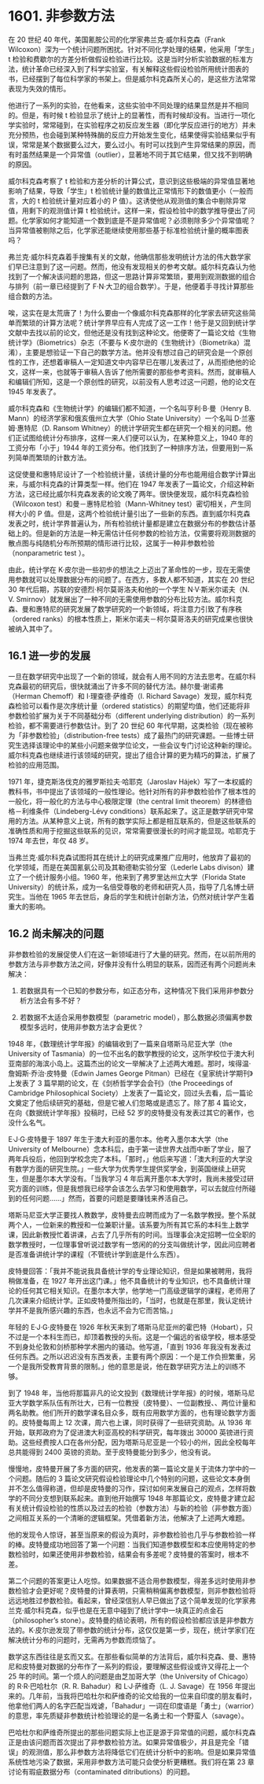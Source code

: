 # 1601. 非参数方法

在 20 世纪 40 年代，美国氰胺公司的化学家弗兰克·威尔科克森（Frank Wilcoxon）深为一个统计问题所困扰。针对不同化学处理的结果，他采用「学生」t 检验和费歇尔的方差分析做假设检验进行比较。这是当时分析实验数据的标准方法，统计革命已经深入到了科学实验室，有关解释这些假设检验所用统计图表的书，已经摆到了每位科学家的书架上。但是威尔科克森所关心的，是这些方法常常表现为失效的情形。

他进行了一系列的实验，在他看来，这些实验中不同处理的结果显然是并不相同的。但是，有时候 t 检验显示了统计上的显著性，而有时候却没有。当进行一项化学实验时，常常碰到，在实验程序之初反应发生器（即化学反应进行的地方）并未充分预热，也会碰到某种特殊酶的反应力开始发生变化，结果使得实验结果似乎有误，常常是某个数据要么过大，要么过小。有时可以找到产生异常结果的原因，而有时虽然结果是一个异常值（outlier），显著地不同于其它结果，但又找不到明确的原因。

威尔科克森考察了 t 检验和方差分析的计算公式，意识到这些极端的异常值显著地影响了结果，导致「学生」t 检验统计量的数值比正常情形下的数值更小（一般而言，大的 t 检验统计量对应着小的 P 值）。这诱使他从观测值的集合中剔除异常值，用剩下的观测值计算 t 检验统计。这样一来，假设检验中的数学推导便出了问题。化学家如何才能知道一个数到底是不是异常值呢？必须剔除多少个异常值呢？当异常值被剔除之后，化学家还能继续使用那些基于标准检验统计量的概率图表吗？

弗兰克·威尔科克森着手搜集有关的文献，他确信那些发明统计方法的伟大数学家们早已注意到了这一问题。然而，他没有发现相关的参考文献。威尔科克森认为他找到了一个解决该问题的思路，但这一思路计算非常繁琐，要用到观测数据的组合与排列（前一章已经提到了 F·N·大卫的组合数学）。于是，他便着手寻找计算那些组合数的方法。

唉，这实在是太荒唐了！为什么要由一个像威尔科克森那样的化学家去研究这些简单而繁琐的计算方法呢？统计学界早应有人完成了这一工作！他于是又回到统计学文献中去找以前的论文，但他还是没有找到这种论文。他便寄了一篇论文给《生物统计学》（Biometrics）杂志（不要与 K·皮尔逊的《生物统计》（Biometrika）混淆），主要是想验证一下自己的数学方法。他并没有想过自己的研究会是一个原创性的工作，还想着审稿人一定知道文中内容早已在哪儿发表过了，从而拒绝他的论文，这样一来，也就等于审稿人告诉了他所需要的那些参考资料。然而，就审稿人和编辑们所知，这是一个原创性的研究，以前没有人思考过这一问题，他的论文在 1945 年发表了。

威尔科克森和《生物统计学》的编辑们都不知道，一个名叫亨利·B·曼（Henry B. Mann）的经济学家和俄亥俄州立大学（Ohio State University）一个名叫 D·兰塞姆·惠特尼（D. Ransom Whitney）的统计学研究生都在研究一个相关的问题。他们正试图给统计分布排序，这样一来人们便可以认为，在某种意义上，1940 年的工资分布「小于」1944 年的工资分布。他们找到了一种排序方法，但要用到一系列简单而繁琐的计数方法。

这促使曼和惠特尼设计了一个检验统计量，该统计量的分布也能用组合数学计算出来，与威尔科克森的计算类型一样。他们在 1947 年发表了一篇论文，介绍这种新方法，这已经比威尔科克森发表的论文晚了两年。很快便发现，威尔科克森检验（Wilcoxon test）和曼－惠特尼检验（Mann-Whitney test）密切相关，产生同样大小的 P 值。但是，这两个检验统计量引出了一些新的东西。直到威尔科克森发表之时，统计学界普遍认为，所有检验统计量都是建立在数据分布的参数估计基础上的。但是新的方法是一种无需估计任何参数的检验方法，仅需要将观测数据的散点图与纯随机分布所预期的情形进行比较，这属于一种非参数检验（nonparametric test ）。

由此，统计学在 K·皮尔逊一些初步的想法之上迈出了革命性的一步，现在无需使用参数就可以处理数据分布的问题了。在西方，多数人都不知道，其实在 20 世纪 30 年代后期，苏联的安德烈·柯尔莫哥洛夫和他的一个学生 N·V·斯米尔诺夫（N. V. Smirnov）就发展出了一种不同的无需使用参数的分布比较方法。威尔科克森、曼和惠特尼的研究发展了数学研究的一个新领域，将注意力引致了有序秩（ordered ranks）的根本性质上，斯米尔诺夫－柯尔莫哥洛夫的研究成果也很快被纳入其中了。

## 16.1 进一步的发展

一旦在数学研究中出现了一个新的领域，就会有人用不同的方法去思考。在威尔科克森最初的研究后，很快就涌出了许多不同的替代方法。赫尔曼·谢诺弗（Herman Chemoff）和 I·理查德·萨维奇（I. Richard Savage）发现，威尔科克森检验可以看作是次序统计量（ordered statistics）的期望均值，他们还能将非参数检验扩展为关于不同基础分布（different underlying distribution）的一系列检验，都不需要进行参数估计。到了 20 世纪 60 年代早期，这类检验（现在被称为「非参数检验」（distribution-free tests）成了最热门的研究课题。一些博士研究生选择该理论中的某些小问题来做学位论文，一些会议专门讨论这种新的理论。威尔科克森也继续进行该领域的研究，提出了组合计算的更为精巧的算法，扩展了检验的应用范围。

1971 年，捷克斯洛伐克的雅罗斯拉夫·哈耶克（Jaroslav Hájek）写了一本权威的教科书，书中提出了该领域的一般性理论。他针对所有的非参数检验作了根本性的一般化，将一般化的方法与中心极限定理（the central limit theorem）的林德伯格－利维条件（Lindeberg-Lévy conditions）联系起来了。这正是数学研究中常用的方法。从某种意义上说，所有的数学实际上都是相互联系的，但是这些联系的准确性质和用于挖掘这些联系的见识，常常需要很漫长的时间才能显现。哈耶克于 1974 年去世，年仅 48 岁。

当弗兰克·威尔科克森试图将其在统计上的研究成果推广应用时，他放弃了最初的化学领域，而是在美国氰氨公司及其勒德勒实验分室（Lederle Labs divison）建立了一个统计服务小组。1960 年，他来到了弗罗里达州立大学（Florida State University）的统计系，成为一名倍受尊敬的老师和研究人员，指导了几名博士研究生。当他在 1965 年去世后，身后的学生和统计创新方法，仍然对统计学产生着重大的影响。

## 16.2 尚未解决的问题

非参数检验的发展促使人们在这一新领域进行了大量的研究。然而，在以前所用的参数方法与非参数方法之间，好像并没有什么明显的联系，因而还有两个问题尚未解决：

1. 若数据具有一个已知的参数分布，如正态分布，这种情况下我们采用非参数分析方法会有多不好？

2. 若数据不太适合采用参数模型（parametric model），那么数据必须偏离参数模型多远时，使用非参数方法才会更优？

1948 年，《数理统计学年报》的编辑收到了一篇来自塔斯马尼亚大学（the University of Tasmania）的一位不出名的数学教授的论文，这所学校位于澳大利亚南部的海滨小岛上。这篇杰出的论文一举解决了上述两大难题。那时，埃得温·詹姆斯·乔治·皮特曼（Edwin James George Pitman）已经在《皇家统计学期刊》上发表了 3 篇早期的论文，在《剑桥哲学学会会刊》（the Proceedings of Cambridge Philosophical Society）上发表了一篇论文，回过头去看，后一篇论文奠定了他后续研究的基础，但是它被人们忽略或是遗忘了。除了那 4 篇论文，在向《数据统计学年报》投稿时，已经 52 岁的皮特曼没有发表过其它的著作，也没什么名气。

E·J·G·皮特曼于 1897 年生于澳大利亚的墨尔本。他考入墨尔本大学（the University of Melbourne）念本科后，由于第一读世界大战而中断了学业，服了两年兵役后，他回到学校念完了本科。「那时，」他后来写道：「澳大利亚的大学没有数学方面的研究生院。」一些大学为优秀学生提供奖学金，到英国继续上研究生，但是墨尔本大学没有。「当我学习 4 年后离开墨尔本大学时，我尚未接受过研究方面的训练，但是我想我已经学会该怎么去学习和使用数学，可以去就应付所碰到的任何问题……」然而，首要的问题是要赚钱来养活自己。

塔斯马尼亚大学正要找人教数学，皮特曼去应聘而成为了一名数学教授。整个系就两个人，一位新来的教授和一位兼职计量。该系要为所有其它系的本科生上数学课，因此新教授忙着讲课，占去了几乎所有的时间。当理事会决定招聘一位全职的数学教授时，一位理事曾听说过数学有一悠闲的的分支叫做统计学，因此问应聘者是否准备讲统计学的课程（不管统计学到底是什么东西）。

皮特曼回答：「我并不能说我具备统计学的专业理论知识，但是如果被聘用，我将稍做准备，在 1927 年开出这门课。」他不具备统计的专业知识，也不具备统计理论的任何其它相关知识。在墨尔本大学，他学地一门高级逻辑学的课程，老师用了几次课来介绍统计学。正如皮特曼所指出的，「当时，也就是在那里，我认定统计学并不是我所感兴趣的东西，也永远不会为它而苦恼。」

年轻的 E·J·G·皮特曼在 1926 年秋天来到了塔斯马尼亚州的霍巴特（Hobart），只不过是一个本科生而已，却顶着教授的头衔。这是一个偏远的省级学校，根本感受不到身处伦敦和剑桥那种学术圈内的骚动。他写道，「直到 1936 年我没有发表过任何东西。之所以迟迟没有东西发表，主要有两个原因：一个是工作负担繁重，另一个是我所受教育背景的限制。」他的意思是说，他在数学研究方法上的训练不够。

到了 1948 年，当他将那篇非凡的论文投到《数理统计学年报》的时候，塔斯马尼亚大学数学系队伍有所壮大，已有一位教授（皮特曼）、一位副教授、、两位计量和两名助教。他们所开的数学课名目众多，既有应用数学方面的，也有理论数学方面的。皮特曼每周上 12 次课，周六也上课，同时获得了一些研究资助。从 1936 年开始，联邦政府为了促进澳大利亚高校的科学研究，每年拨出 30000 英镑进行资助。这些经费按人口在各州分配，因为塔斯马尼亚是一个较小的州，因此全校每年总共能得到 2400 英镑的资助。至于皮特曼能分到多少，他没有说。

慢慢地，皮特曼开展了多方面的研究，他发表的第一篇论文是关于流体力学中的一个问题。随后的 3 篇论文研究假设检验理论中几个特别的问题，这些论文本身倒并不怎么值得称道，但却是皮特曼的习作，探讨如何来发展自己的观点，怎样将数学的不同分支想到联系起来。直到他开始撰写 1948 年那篇论文，皮特曼才建立起有关统计假设检验的性质以及过去的检验（参数方法）与新的检验（非参数方面）之间相互关系的一个清晰的逻辑框架。凭借着新方法，他解决了上述两大难题。

他的发现令人惊讶，甚至当原来的假设为真时，非参数检验也几乎与参数检验一样的棒。皮特曼成功地回答了第一个问题：当我们知道参数模型和本应使用特定的参数检验时，如果还使用非参数检验，结果会有多差呢？皮特曼的答案时，根本不差。

第二个问题的答案更让人吃惊。如果数据不适合用参数模型，得差多远时使用非参数检验才会更好呢？皮特曼的计算表明，只需稍稍偏离参数模型，则非参数检验将远远地胜过参数检验。看起来，曾经深信别人早已做出了这个简单发现的化学家弗兰克·威尔科克森，似乎也是在无意中碰到了统计学中一块真正的点金石（philosopher’s stone）。皮特曼的结论表明，所有的假设检验都应该是非参数方法的。K·皮尔逊发现了带参数的统计分布，这仅仅是第一步，现在，统计学家们在解决统计分布的问题时，无需再为参数而烦恼了。

数学这东西往往是玄而又玄。在那些看似简单的方法背后，威尔科克森、曼、惠特尼和皮特曼对数据的分布作了一系列的假设，要理解这些假设或许又得花上一个 25 年的时间。第一个烦人的问题是由芝加哥大学（the University of Chicago）的 R·R·巴哈杜尔（R. R. Bahadur）和 L·J·萨维奇（L. J. Savage）在 1956 年提出来的。几年前，当我将巴哈杜尔和萨维奇的论文给我的一位来自印度的朋友看时，他拿他们两人的名字匹配当戏谑，「Bahadur」一词在印度语是「勇士」（warrior）的意思，率先质疑非参数统计检验理论的是一名勇士和一个野蛮人（savage）。

巴哈杜尔和萨维奇所提出的那些问题实际上也正是源于异常值的问题，威尔科克森正是由该问题而首次提出了非参数检验方法。如果异常值极少，并且是完全「错误」的观测值，那么非参数方法将降低它们在统计分析中的影响。但是如果异常值系统性地污染了数据，采用非参数方法可能只会使分析更糟糕。我们将在第 23 章讨论有瑕疵数据分布（contaminated ditributions）的问题。